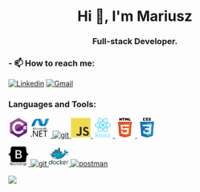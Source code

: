<h1 align="center">Hi 👋, I'm Mariusz</h1>
<h3 align="center">Full-stack Developer.</h3>

<h3 align="left">- 📫 How to reach me: </h3>
<p align="left">
  <a href='https://www.linkedin.com/in/mariuszwozniak145' target="_blank"><img alt='Linkedin' src='https://img.shields.io/badge/Linkedin-100000?style=plastic&logo=Linkedin&logoColor=white&labelColor=0A66C2&color=0A66C2'/></a>
  <a href='mailto:mariuszwozniak145@gmail.com?subject=[GitHub]%20Source%20Han%20Sans' target="_blank"><img alt='Gmail' src='https://img.shields.io/badge/mariuszwozniak145@gmail.com-100000?style=plastic&logo=Gmail&logoColor=white&labelColor=CD403A&color=CD403A'/></a>
</p>

<h3 align="left">Languages and Tools: </h3>
<p align="left">
<a href="https://www.w3schools.com/cs/" target="_blank" rel="noreferrer"> <img src="https://raw.githubusercontent.com/devicons/devicon/master/icons/csharp/csharp-original.svg" alt="csharp" width="40" height="40"/></a>
<a href="https://dotnet.microsoft.com/" target="_blank" rel="noreferrer"> <img src="https://raw.githubusercontent.com/devicons/devicon/master/icons/dot-net/dot-net-original-wordmark.svg" alt="dotnet" width="40" height="40"/> </a> <a href="https://git-scm.com/" target="_blank" rel="noreferrer"> <img src="https://www.vectorlogo.zone/logos/git-scm/git-scm-icon.svg" alt="git" width="40" height="40"/> </a>
<a href="https://developer.mozilla.org/en-US/docs/Web/JavaScript" target="_blank" rel="noreferrer"> <img src="https://raw.githubusercontent.com/devicons/devicon/master/icons/javascript/javascript-original.svg" alt="javascript" width="40" height="40"/> </a>
<a href="https://reactjs.org/" target="_blank" rel="noreferrer"> <img src="https://raw.githubusercontent.com/devicons/devicon/master/icons/react/react-original-wordmark.svg" alt="react" width="40" height="40"/> </a>
<a href="https://www.w3.org/html/" target="_blank" rel="noreferrer"> <img src="https://raw.githubusercontent.com/devicons/devicon/master/icons/html5/html5-original-wordmark.svg" alt="html5" width="40" height="40"/> </a>
<a href="https://www.w3schools.com/css/" target="_blank" rel="noreferrer"> <img src="https://raw.githubusercontent.com/devicons/devicon/master/icons/css3/css3-original-wordmark.svg" alt="css3" width="40" height="40"/> </a>
<p align="left"> <a href="https://getbootstrap.com" target="_blank" rel="noreferrer"> <img src="https://raw.githubusercontent.com/devicons/devicon/master/icons/bootstrap/bootstrap-plain-wordmark.svg" alt="bootstrap" width="40" height="40"/> </a>
<a href="https://git-scm.com/" target="_blank" rel="noreferrer"> <img src="https://www.vectorlogo.zone/logos/git-scm/git-scm-icon.svg" alt="git" width="40" height="40"/> </a>
<a href="https://www.docker.com/" target="_blank" rel="noreferrer"> <img src="https://raw.githubusercontent.com/devicons/devicon/master/icons/docker/docker-original-wordmark.svg" alt="docker" width="40" height="40"/> </a>
<a href="https://postman.com" target="_blank" rel="noreferrer"> <img src="https://www.vectorlogo.zone/logos/getpostman/getpostman-icon.svg" alt="postman" width="40" height="40"/> </a>
</p>

 <a href="https://github-readme-stats.vercel.app/api/top-langs/?username=MariuszWozniak145&layout=compact&theme=gotham">
  <img align="center" src="https://github-readme-stats.vercel.app/api/top-langs/?username=MariuszWozniak145&layout=compact&theme=gotham" />
</a>
